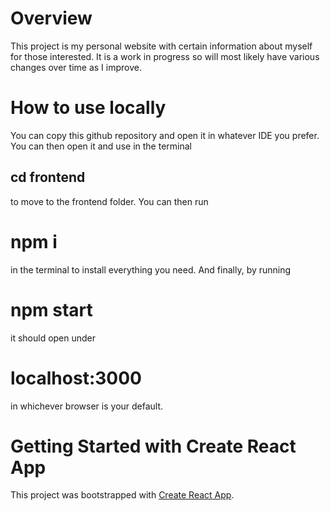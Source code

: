 # Overview

This project is my personal website with certain information about myself for those interested. 
It is a work in progress so will most likely have various changes over time as I improve. 

# How to use locally

You can copy this github repository and open it in whatever IDE you prefer. 
You can then open it and use in the terminal

## cd frontend

to move to the frontend folder. You can then run 

# npm i 

in the terminal to install everything you need. And finally, by running

# npm start

it should open under 

# localhost:3000

in whichever browser is your default. 

# Getting Started with Create React App

This project was bootstrapped with [Create React App](https://github.com/facebook/create-react-app).

